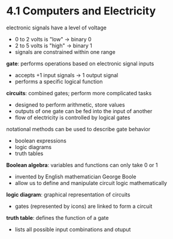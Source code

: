 # 4.1 Computers and Electricity 
electronic signals have a level of voltage
- 0 to 2 volts is "low" -> binary 0
- 2 to 5 volts is "high" -> binary 1
- signals are constrained within one range

**gate**: performs operations based on electronic signal inputs
- accepts +1 input signals -> 1 output signal
- performs a specific logical function

**circuits**: combined gates; perform more complicated tasks
- designed to perform arithmetic, store values
- outputs of one gate can be fed into the input of another
- flow of electricity is controlled by logical gates

notational methods can be used to describe gate behavior
- boolean expressions
- logic diagrams
- truth tables

**Boolean algebra**: variables and functions can only take 0 or 1
- invented by English mathematician George Boole
- allow us to define and manipulate circuit logic mathematically

**logic diagram**: graphical representation of circuits
- gates (represented by icons) are linked to form a circuit

**truth table**: defines the function of a gate 
- lists all possible input combinations and otuput